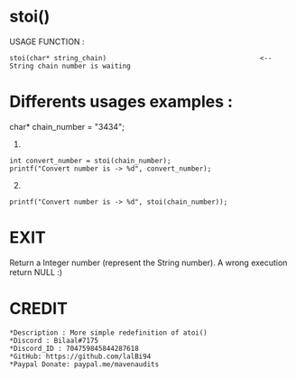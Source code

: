 # stoi()
USAGE FUNCTION :<br/>
```
stoi(char* string_chain)                                      <-- String chain number is waiting 
```
# Differents usages examples :
char* chain_number = "3434";

1. 
```
int convert_number = stoi(chain_number);
printf("Convert number is -> %d", convert_number);
```
   
2.
``` 
printf("Convert number is -> %d", stoi(chain_number));
```

# EXIT 
Return a Integer number (represent the String number).
A wrong execution return NULL :)

# CREDIT
    *Description : More simple redefinition of atoi()
    *Discord : Bilaal#7175
    *Discord_ID : 704759845844287618
    *GitHub: https://github.com/lalBi94
    *Paypal Donate: paypal.me/mavenaudits
